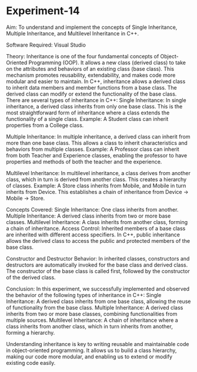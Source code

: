# Experiment-14

Aim: To understand and implement the concepts of Single Inheritance, Multiple Inheritance, and Multilevel Inheritance in C++.

Software Required: Visual Studio

Theory: Inheritance is one of the four fundamental concepts of Object-Oriented Programming (OOP). It allows a new class (derived class) to take on the attributes and behaviors of an existing class (base class). This mechanism promotes reusability, extendability, and makes code more modular and easier to maintain.
In C++, inheritance allows a derived class to inherit data members and member functions from a base class. The derived class can modify or extend the functionality of the base class.
There are several types of inheritance in C++:
Single Inheritance: In single inheritance, a derived class inherits from only one base class. This is the most straightforward form of inheritance where a class extends the functionality of a single class.
Example: A Student class can inherit properties from a College class.

Multiple Inheritance: In multiple inheritance, a derived class can inherit from more than one base class. This allows a class to inherit characteristics and behaviors from multiple classes.
Example: A Professor class can inherit from both Teacher and Experience classes, enabling the professor to have properties and methods of both the teacher and the experience.

Multilevel Inheritance: In multilevel inheritance, a class derives from another class, which in turn is derived from another class. This creates a hierarchy of classes.
Example: A Store class inherits from Mobile, and Mobile in turn inherits from Device. This establishes a chain of inheritance from Device → Mobile → Store.

Concepts Covered:
Single Inheritance: One class inherits from another.
Multiple Inheritance: A derived class inherits from two or more base classes.
Multilevel Inheritance: A class inherits from another class, forming a chain of inheritance.
Access Control: Inherited members of a base class are inherited with different access specifiers. In C++, public inheritance allows the derived class to access the public and protected members of the base class.

Constructor and Destructor Behavior: In inherited classes, constructors and destructors are automatically invoked for the base class and derived class. The constructor of the base class is called first, followed by the constructor of the derived class.

Conclusion: In this experiment, we successfully implemented and observed the behavior of the following types of inheritance in C++:
Single Inheritance: A derived class inherits from one base class, allowing the reuse of functionality from the base class.
Multiple Inheritance: A derived class inherits from two or more base classes, combining functionalities from multiple sources.
Multilevel Inheritance: A chain of inheritance where a class inherits from another class, which in turn inherits from another, forming a hierarchy.

Understanding inheritance is key to writing reusable and maintainable code in object-oriented programming. It allows us to build a class hierarchy, making our code more modular, and enabling us to extend or modify existing code easily.
